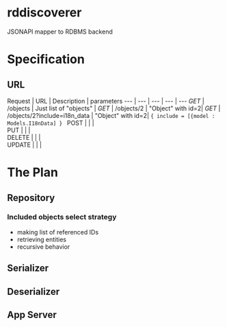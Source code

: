 # rddiscoverer
JSONAPI mapper to RDBMS backend
# Specification
## URL
Request | URL | Description | parameters
--- | --- | --- | --- | ---
*GET* | /objects | Just list of "objects" |
*GET* | /objects/2 | "Object" with id=2|
*GET* | /objects/2?include=i18n_data | "Object" with id=2| ```{ include = [{model : Models.I18nData] } ```
POST  |   |   |  
PUT  |   |   |  
DELETE  |   |   |  
UPDATE  |   |   |  

# The Plan
## Repository
### Included objects select strategy
* making list of referenced IDs
* retrieving entities
* recursive behavior

## Serializer
## Deserializer
## App Server
